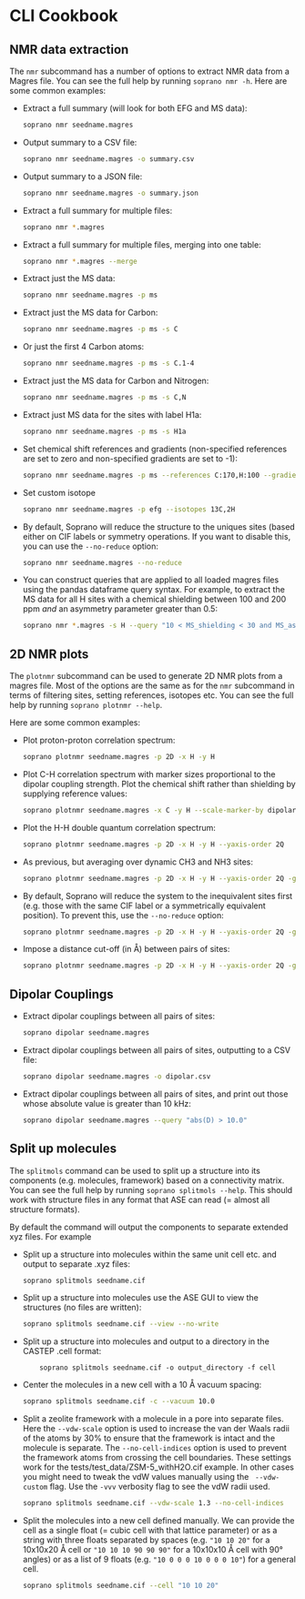 # CLI Cookbook

## NMR data extraction
The `nmr` subcommand has a number of options to extract NMR data from a Magres file. You can see the full help by running `soprano nmr -h`. Here are some common examples:

* Extract a full summary (will look for both EFG and MS data):

    ```bash
    soprano nmr seedname.magres
    ```

* Output summary to a CSV file:

    ```bash
    soprano nmr seedname.magres -o summary.csv
    ```

* Output summary to a JSON file:

    ```bash
    soprano nmr seedname.magres -o summary.json
    ```

* Extract a full summary for multiple files:

    ```bash
    soprano nmr *.magres
    ```

* Extract a full summary for multiple files, merging into one table:

    ```bash
    soprano nmr *.magres --merge
    ```

* Extract just the MS data:

    ```bash
    soprano nmr seedname.magres -p ms
    ```

* Extract just the MS data for Carbon:

    ```bash
    soprano nmr seedname.magres -p ms -s C
    ```

* Or just the first 4 Carbon atoms:

    ```bash
    soprano nmr seedname.magres -p ms -s C.1-4
    ```

* Extract just the MS data for Carbon and Nitrogen:

    ```bash
    soprano nmr seedname.magres -p ms -s C,N
    ```

* Extract just MS data for the sites with label H1a:

    ```bash
    soprano nmr seedname.magres -p ms -s H1a
    ```

* Set chemical shift references and gradients (non-specified references are set to zero and non-specified gradients are set to -1):

    ```bash
    soprano nmr seedname.magres -p ms --references C:170,H:100 --gradients C:-1,H:-0.95
    ```

* Set custom isotope

    ```bash
    soprano nmr seedname.magres -p efg --isotopes 13C,2H
    ```

* By default, Soprano will reduce the structure to the uniques sites (based either on CIF labels or symmetry operations. If you want to disable this, you can use the `--no-reduce` option:

    ```bash
    soprano nmr seedname.magres --no-reduce
    ```

* You can construct queries that are applied to all loaded magres files using the pandas dataframe query syntax. For example, to extract the MS data for all H sites with a chemical shielding between 100 and 200 ppm *and* an asymmetry parameter greater than 0.5:

    ```bash
    soprano nmr *.magres -s H --query "10 < MS_shielding < 30 and MS_asymmetry > 0.5"
    ```

## 2D NMR plots

The `plotnmr` subcommand can be used to generate 2D NMR plots from a magres file. Most of the options are the same as for the `nmr` subcommand in terms of filtering sites, setting references, isotopes etc. You can see the full help by running `soprano plotnmr --help`. 

Here are some common examples:

* Plot proton-proton correlation spectrum:

    ```bash
    soprano plotnmr seedname.magres -p 2D -x H -y H
    ```

* Plot C-H correlation spectrum with marker sizes proportional to the dipolar coupling strength. Plot the chemical shift rather than shielding by supplying reference values:

    ```bash
    soprano plotnmr seedname.magres -x C -y H --scale-marker-by dipolar --references C:180,H:30
    ```

* Plot the H-H double quantum correlation spectrum:

    ```bash
    soprano plotnmr seedname.magres -p 2D -x H -y H --yaxis-order 2Q
    ```

* As previous, but averaging over dynamic CH3 and NH3 sites:

    ```bash
    soprano plotnmr seedname.magres -p 2D -x H -y H --yaxis-order 2Q -g CH3,NH3
    ```

* By default, Soprano will reduce the system to the inequivalent sites first (e.g. those with the same CIF label or a symmetrically equivalent position). To prevent this, use the `--no-reduce` option:

    ```bash
    soprano plotnmr seedname.magres -p 2D -x H -y H --yaxis-order 2Q -g CH3,NH3 --no-reduce
    ```

* Impose a distance cut-off (in Å) between pairs of sites:

    ```bash
    soprano plotnmr seedname.magres -p 2D -x H -y H --yaxis-order 2Q -g CH3,NH3 -r --rcut 3.5
    ```



## Dipolar Couplings

* Extract dipolar couplings between all pairs of sites:

    ```bash
    soprano dipolar seedname.magres
    ```

* Extract dipolar couplings between all pairs of sites, outputting to a CSV file:

    ```bash
    soprano dipolar seedname.magres -o dipolar.csv
    ```

* Extract dipolar couplings between all pairs of sites, and print out those whose absolute value is greater than 10 kHz:

    ```bash
    soprano dipolar seedname.magres --query "abs(D) > 10.0"
    ```


## Split up molecules

The `splitmols` command can be used to split up a structure into its components (e.g. molecules, framework) based on a connectivity matrix. You can see the full help by running `soprano splitmols --help`. This should work with structure files in any format that ASE can read (= almost all structure formats).

By default the command will output the components to separate extended xyz files. For example

* Split up a structure into molecules within the same unit cell etc. and output to separate .xyz files:

    ```bash
    soprano splitmols seedname.cif
    ```

* Split up a structure into molecules use the ASE GUI to view the structures (no files are written):

    ```bash
    soprano splitmols seedname.cif --view --no-write
    ```

* Split up a structure into molecules and output to a directory in the CASTEP .cell format:

    ```
        soprano splitmols seedname.cif -o output_directory -f cell
    ```

* Center the molecules in a new cell with a 10 Å vacuum spacing:

    ```bash
    soprano splitmols seedname.cif -c --vacuum 10.0
    ```

* Split a zeolite framework with a molecule in a pore into separate files. Here the `--vdw-scale` option is used to increase the van der Waals radii of the atoms by 30% to ensure that the framework is intact and the molecule is separate. The `--no-cell-indices` option is used to prevent the framework atoms from crossing the cell boundaries. These settings work for the tests/test_data/ZSM-5_withH2O.cif example. In other cases you might need to tweak the vdW values manually using the ` --vdw-custom` flag. Use the `-vvv` verbosity flag to see the vdW radii used.

    ```bash
    soprano splitmols seedname.cif --vdw-scale 1.3 --no-cell-indices
    ```
    
* Split the molecules into a new cell defined manually. We can provide the cell as a single float (= cubic cell with that lattice parameter) or as a string with three floats separated by spaces (e.g. `"10 10 20"` for a 10x10x20 Å cell or `"10 10 10 90 90 90"` for a 10x10x10 Å cell with 90° angles) or as a list of 9 floats (e.g. `"10 0 0 0 10 0 0 0 10"`) for a general cell.

    ```bash
    soprano splitmols seedname.cif --cell "10 10 20"
    ```